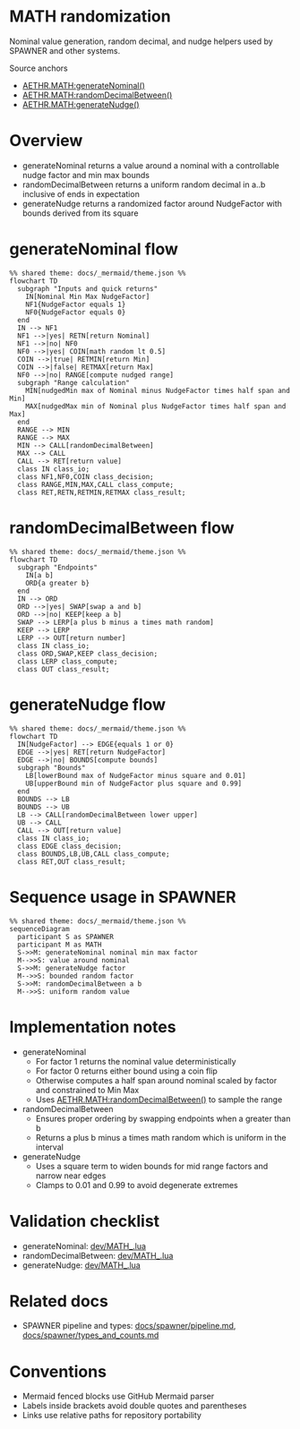 # MATH randomization

Nominal value generation, random decimal, and nudge helpers used by SPAWNER and other systems.

Source anchors
- [AETHR.MATH:generateNominal()](../../dev/MATH_.lua:181)
- [AETHR.MATH:randomDecimalBetween()](../../dev/MATH_.lua:215)
- [AETHR.MATH:generateNudge()](../../dev/MATH_.lua:233)

# Overview

- generateNominal returns a value around a nominal with a controllable nudge factor and min max bounds
- randomDecimalBetween returns a uniform random decimal in a..b inclusive of ends in expectation
- generateNudge returns a randomized factor around NudgeFactor with bounds derived from its square

# generateNominal flow

```mermaid
%% shared theme: docs/_mermaid/theme.json %%
flowchart TD
  subgraph "Inputs and quick returns"
    IN[Nominal Min Max NudgeFactor]
    NF1{NudgeFactor equals 1}
    NF0{NudgeFactor equals 0}
  end
  IN --> NF1
  NF1 -->|yes| RETN[return Nominal]
  NF1 -->|no| NF0
  NF0 -->|yes| COIN[math random lt 0.5]
  COIN -->|true| RETMIN[return Min]
  COIN -->|false| RETMAX[return Max]
  NF0 -->|no| RANGE[compute nudged range]
  subgraph "Range calculation"
    MIN[nudgedMin max of Nominal minus NudgeFactor times half span and Min]
    MAX[nudgedMax min of Nominal plus NudgeFactor times half span and Max]
  end
  RANGE --> MIN
  RANGE --> MAX
  MIN --> CALL[randomDecimalBetween]
  MAX --> CALL
  CALL --> RET[return value]
  class IN class_io;
  class NF1,NF0,COIN class_decision;
  class RANGE,MIN,MAX,CALL class_compute;
  class RET,RETN,RETMIN,RETMAX class_result;
```

# randomDecimalBetween flow

```mermaid
%% shared theme: docs/_mermaid/theme.json %%
flowchart TD
  subgraph "Endpoints"
    IN[a b]
    ORD{a greater b}
  end
  IN --> ORD
  ORD -->|yes| SWAP[swap a and b]
  ORD -->|no| KEEP[keep a b]
  SWAP --> LERP[a plus b minus a times math random]
  KEEP --> LERP
  LERP --> OUT[return number]
  class IN class_io;
  class ORD,SWAP,KEEP class_decision;
  class LERP class_compute;
  class OUT class_result;
```

# generateNudge flow

```mermaid
%% shared theme: docs/_mermaid/theme.json %%
flowchart TD
  IN[NudgeFactor] --> EDGE{equals 1 or 0}
  EDGE -->|yes| RET[return NudgeFactor]
  EDGE -->|no| BOUNDS[compute bounds]
  subgraph "Bounds"
    LB[lowerBound max of NudgeFactor minus square and 0.01]
    UB[upperBound min of NudgeFactor plus square and 0.99]
  end
  BOUNDS --> LB
  BOUNDS --> UB
  LB --> CALL[randomDecimalBetween lower upper]
  UB --> CALL
  CALL --> OUT[return value]
  class IN class_io;
  class EDGE class_decision;
  class BOUNDS,LB,UB,CALL class_compute;
  class RET,OUT class_result;
```

# Sequence usage in SPAWNER

```mermaid
%% shared theme: docs/_mermaid/theme.json %%
sequenceDiagram
  participant S as SPAWNER
  participant M as MATH
  S->>M: generateNominal nominal min max factor
  M-->>S: value around nominal
  S->>M: generateNudge factor
  M-->>S: bounded random factor
  S->>M: randomDecimalBetween a b
  M-->>S: uniform random value
```

# Implementation notes

- generateNominal
  - For factor 1 returns the nominal value deterministically
  - For factor 0 returns either bound using a coin flip
  - Otherwise computes a half span around nominal scaled by factor and constrained to Min Max
  - Uses [AETHR.MATH:randomDecimalBetween()](../../dev/MATH_.lua:215) to sample the range
- randomDecimalBetween
  - Ensures proper ordering by swapping endpoints when a greater than b
  - Returns a plus b minus a times math random which is uniform in the interval
- generateNudge
  - Uses a square term to widen bounds for mid range factors and narrow near edges
  - Clamps to 0.01 and 0.99 to avoid degenerate extremes

# Validation checklist

- generateNominal: [dev/MATH_.lua](../../dev/MATH_.lua:181)
- randomDecimalBetween: [dev/MATH_.lua](../../dev/MATH_.lua:215)
- generateNudge: [dev/MATH_.lua](../../dev/MATH_.lua:233)

# Related docs

- SPAWNER pipeline and types: [docs/spawner/pipeline.md](../spawner/pipeline.md), [docs/spawner/types_and_counts.md](../spawner/types_and_counts.md)

# Conventions

- Mermaid fenced blocks use GitHub Mermaid parser
- Labels inside brackets avoid double quotes and parentheses
- Links use relative paths for repository portability